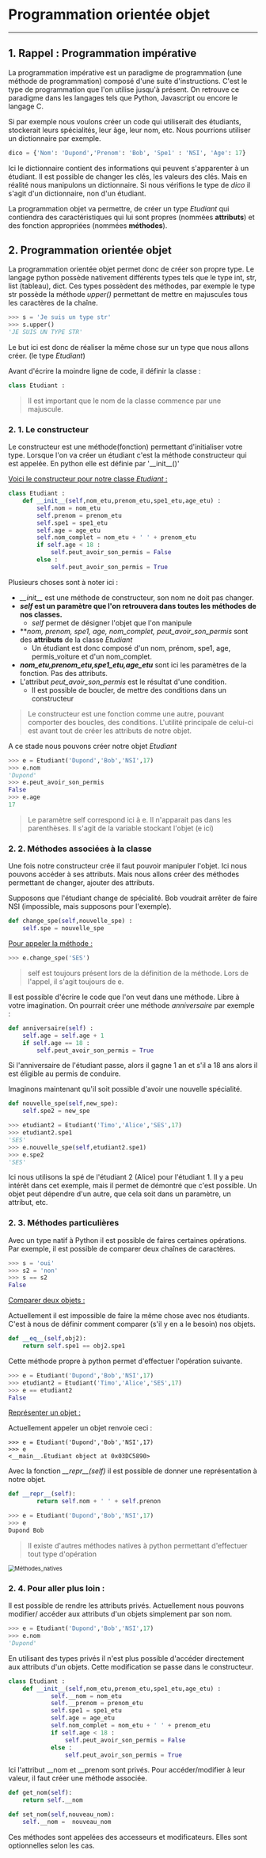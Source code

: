 # Programmation orientée objet

------

## 1. Rappel : Programmation impérative

La programmation impérative est un paradigme de programmation (une méthode de programmation) composé d'une suite d'instructions. C'est le type de programmation que l'on utilise jusqu'à présent. On retrouve ce paradigme dans les langages tels que Python, Javascript ou encore le langage C.

Si par exemple nous voulons créer un code qui utiliserait des étudiants, stockerait leurs spécialités, leur âge, leur nom, etc. Nous pourrions utiliser un dictionnaire par exemple.

```python
dico = {'Nom': 'Dupond','Prenom': 'Bob', 'Spe1' : 'NSI', 'Age': 17} 
```

Ici le dictionnaire contient des informations qui peuvent s'apparenter à un étudiant. Il est possible de changer les clés, les valeurs des clés. Mais en réalité nous manipulons un dictionnaire. Si nous vérifions le type de *dico* il s'agit d'un dictionnaire, non d'un étudiant.

La programmation objet va permettre, de créer un type *Etudiant* qui contiendra des caractéristiques qui lui sont propres (nommées **attributs**) et des fonction appropriées  (nommées **méthodes**).

## 2. Programmation orientée objet 

La programmation orientée objet permet donc de créer son propre type. Le langage python possède nativement différents types tels que le type int, str, list (tableau), dict. 
Ces types possèdent des méthodes, par exemple le type str possède la méthode *upper()* permettant de mettre en majuscules tous les caractères de la chaîne.

```python
>>> s = 'Je suis un type str'
>>> s.upper()
'JE SUIS UN TYPE STR'
```

Le but ici est donc de réaliser la même chose sur un type que nous allons créer. (le type *Etudiant*)

Avant d'écrire la moindre ligne de code, il définir la classe :

```python
class Etudiant :
```

>  Il est important que le nom de la classe commence par une majuscule.

### 2. 1. Le constructeur 

Le constructeur est une méthode(fonction) permettant d'initialiser votre type. Lorsque l'on va créer un étudiant c'est la méthode constructeur qui est appelée. En python elle est définie par '\_\_init\_\_()'

<u>Voici le constructeur pour notre classe *Etudiant* :</u>

```python
class Etudiant : 
	def __init__(self,nom_etu,prenom_etu,spe1_etu,age_etu) :
        self.nom = nom_etu
        self.prenom = prenom_etu
        self.spe1 = spe1_etu
        self.age = age_etu
        self.nom_complet = nom_etu + ' ' + prenom_etu
        if self.age < 18 :
            self.peut_avoir_son_permis = False
        else :
            self.peut_avoir_son_permis = True
```

 Plusieurs choses sont à noter ici :

- *\_\_init\_\_* est une méthode de constructeur, son nom ne doit pas changer.
- ***self* est un paramètre que l'on retrouvera dans toutes les méthodes de nos classes.**
  - *self* permet de désigner l'objet que l'on manipule
- ***nom, prenom, spe1, age, nom_complet, peut_avoir_son_permis* sont des **attributs** de la classe *Etudiant* 
  - Un étudiant est donc composé d'un nom, prénom, spe1, age, permis_voiture et d'un nom_complet.
- ***nom_etu,prenom_etu,spe1_etu,age_etu*** sont ici les paramètres de la fonction. Pas des attributs. 
- L'attribut *peut_avoir_son_permis* est le résultat d'une condition. 
  - Il est possible de boucler, de mettre des conditions dans un constructeur

> Le constructeur est une fonction comme une autre, pouvant comporter des boucles, des conditions. L'utilité principale de celui-ci est avant tout de créer les attributs de notre objet.

A ce stade nous pouvons créer notre objet *Etudiant*

```python
>>> e = Etudiant('Dupond','Bob','NSI',17)
>>> e.nom
'Dupond'
>>> e.peut_avoir_son_permis
False
>>> e.age
17
```

> Le paramètre self correspond ici à e. Il n'apparait pas dans les parenthèses. Il s'agit de la variable stockant l'objet (e ici)

### 2. 2. Méthodes associées à la classe 

Une fois notre constructeur crée il faut pouvoir manipuler l'objet. Ici nous pouvons accéder à ses attributs. Mais nous allons créer des méthodes permettant de changer, ajouter des attributs. 

Supposons que l'étudiant change de spécialité. Bob voudrait arrêter de faire NSI (impossible, mais supposons pour l'exemple).

```python
def change_spe(self,nouvelle_spe) :
    self.spe = nouvelle_spe	
```

<u>Pour appeler la méthode :</u> 

```python
>>> e.change_spe('SES')
```

> self est toujours présent lors de la définition de la méthode. Lors de l'appel, il s'agit toujours de e.

Il est possible d'écrire le code que l'on veut dans une méthode. Libre à votre imagination. 
On pourrait créer une méthode *anniversaire* par exemple :

```python
def anniversaire(self) :
	self.age = self.age + 1
	if self.age == 18 :
		self.peut_avoir_son_permis = True
```

Si l'anniversaire de l'étudiant passe, alors il gagne 1 an et s'il a 18 ans alors il est éligible au permis de conduire.

Imaginons maintenant qu'il soit possible d'avoir une nouvelle spécialité.

```python
def nouvelle_spe(self,new_spe):
	self.spe2 = new_spe
```

```python
>>> etudiant2 = Etudiant('Timo','Alice','SES',17)
>>> etudiant2.spe1
'SES'
>>> e.nouvelle_spe(self,etudiant2.spe1)
>>> e.spe2
'SES'
```

Ici nous utilisons la spé de l'étudiant 2 (Alice) pour l'étudiant 1. Il y a peu intérêt dans cet exemple, mais il permet de démontré que c'est possible. 
Un objet peut dépendre d'un autre, que cela soit dans un paramètre, un attribut, etc.

### 2. 3. Méthodes particulières

Avec un type natif à Python il est possible de faires certaines opérations. Par exemple, il est possible de comparer deux chaînes de caractères.

```python
>>> s = 'oui'
>>> s2 = 'non'
>>> s == s2
False
```

<u>Comparer deux objets :</u>

Actuellement il est impossible de faire la même chose avec nos étudiants. C'est à nous de définir comment comparer (s'il y en a le besoin) nos objets.

```python
def __eq__(self,obj2):
	return self.spe1 == obj2.spe1
```

Cette méthode propre à python permet d'effectuer l'opération suivante.

```python
>>> e = Etudiant('Dupond','Bob','NSI',17)
>>> etudiant2 = Etudiant('Timo','Alice','SES',17)
>>> e == etudiant2
False
```

<u>Représenter un objet :</u>

Actuellement appeler un objet renvoie ceci :

```
>>> e = Etudiant('Dupond','Bob','NSI',17)
>>> e
<__main__.Etudiant object at 0x03DC5890>
```

 Avec la fonction *\_\_repr\_\_(self)* il est possible de donner une représentation à notre objet. 

```python
def __repr__(self):
        return self.nom + ' ' + self.prenon  
```

```python
>>> e = Etudiant('Dupond','Bob','NSI',17)
>>> e
Dupond Bob
```

> Il existe d'autres méthodes natives à python permettant d'effectuer tout type d'opération

<img src="../Images/methode_special.PNG" alt="Méthodes_natives" style="zoom: 80%;" />

### 2. 4. Pour aller plus loin :

Il est possible de rendre les attributs privés. Actuellement nous pouvons modifier/ accéder aux attributs d'un objets simplement par son nom.

```python
>>> e = Etudiant('Dupond','Bob','NSI',17)
>>> e.nom
'Dupond'
```

En utilisant des types privés il n'est plus possible d'accéder directement aux attributs d'un objets. Cette modification se passe dans le constructeur.

```python
class Etudiant : 
	def __init__(self,nom_etu,prenom_etu,spe1_etu,age_etu) :
            self.__nom = nom_etu
            self.__prenom = prenom_etu
            self.spe1 = spe1_etu
            self.age = age_etu
            self.nom_complet = nom_etu + ' ' + prenom_etu
            if self.age < 18 :
                self.peut_avoir_son_permis = False
            else :
                self.peut_avoir_son_permis = True
```

Ici l'attribut \_\_nom et \_\_prenom sont privés. Pour accéder/modifier à leur valeur, il faut créer une méthode associée. 

```python
def get_nom(self):
	return self.__nom

def set_nom(self,nouveau_nom):
	self.__nom =  nouveau_nom
```

Ces méthodes sont appelées des accesseurs et modificateurs. Elles sont optionnelles selon les cas.  
